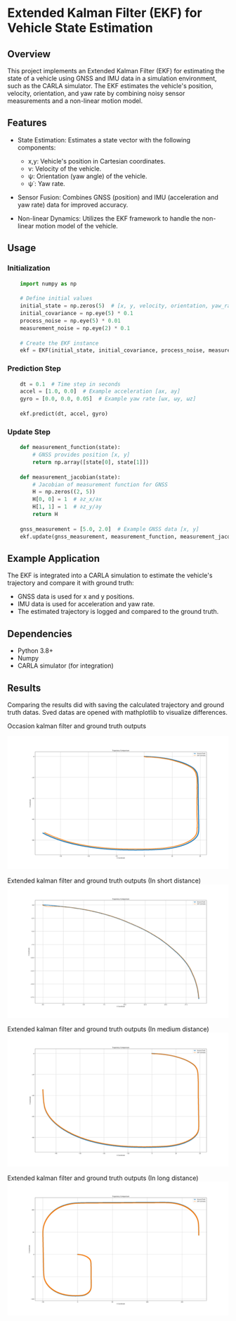 # Extended Kalman Filter (EKF) for Vehicle State Estimation

## Overview

This project implements an Extended Kalman Filter (EKF) for estimating the state of a vehicle using GNSS and IMU data in a simulation environment, such as the CARLA simulator. The EKF estimates the vehicle's position, velocity, orientation, and yaw rate by combining noisy sensor measurements and a non-linear motion model.

## Features

* State Estimation: Estimates a state vector with the following components:
    * x,y: Vehicle's position in Cartesian coordinates.
    * v: Velocity of the vehicle.
    * ψ: Orientation (yaw angle) of the vehicle.
    * ψ˙: Yaw rate.

* Sensor Fusion: Combines GNSS (position) and IMU (acceleration and yaw rate) data for improved accuracy.

* Non-linear Dynamics: Utilizes the EKF framework to handle the non-linear motion model of the vehicle.

## Usage

### Initialization

```python
    import numpy as np

    # Define initial values
    initial_state = np.zeros(5)  # [x, y, velocity, orientation, yaw_rate]
    initial_covariance = np.eye(5) * 0.1
    process_noise = np.eye(5) * 0.01
    measurement_noise = np.eye(2) * 0.1

    # Create the EKF instance
    ekf = EKF(initial_state, initial_covariance, process_noise, measurement_noise)
```

### Prediction Step

```python
    dt = 0.1  # Time step in seconds
    accel = [1.0, 0.0]  # Example acceleration [ax, ay]
    gyro = [0.0, 0.0, 0.05]  # Example yaw rate [ωx, ωy, ωz]

    ekf.predict(dt, accel, gyro)
```

### Update Step

```python
    def measurement_function(state):
        # GNSS provides position [x, y]
        return np.array([state[0], state[1]])

    def measurement_jacobian(state):
        # Jacobian of measurement function for GNSS
        H = np.zeros((2, 5))
        H[0, 0] = 1  # ∂z_x/∂x
        H[1, 1] = 1  # ∂z_y/∂y
        return H

    gnss_measurement = [5.0, 2.0]  # Example GNSS data [x, y]
    ekf.update(gnss_measurement, measurement_function, measurement_jacobian)
```

## Example Application

The EKF is integrated into a CARLA simulation to estimate the vehicle's trajectory and compare it with ground truth:

* GNSS data is used for x and y positions.
* IMU data is used for acceleration and yaw rate.
* The estimated trajectory is logged and compared to the ground truth.

## Dependencies

* Python 3.8+
* Numpy
* CARLA simulator (for integration)


## Results

Comparing the results did with saving the calculated trajectory and ground truth datas. Sved datas are opened with mathplotlib to visualize differences.


Occasion kalman filter and ground truth outputs

![short rsults](images/kf_localization.png)


Extended kalman filter and ground truth outputs (In short distance)
![short rsults](images/ekf_localization.png)

Extended kalman filter and ground truth outputs (In medium distance)
![short rsults](images/ekf_localization2.png)


Extended kalman filter and ground truth outputs (In long distance)
![short rsults](images/ekf_localization3.png)
